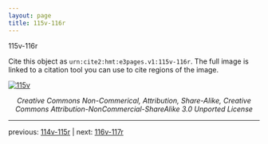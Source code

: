 ```yaml
---
layout: page
title: 115v-116r
---
```


115v-116r

Cite this object as `urn:cite2:hmt:e3pages.v1:115v-116r`.  The full image is linked to a citation tool you can use to cite regions of the image.

[![115v](http://www.homermultitext.org/iipsrv?IIIF=/project/homer/pyramidal/deepzoom/hmt/e3bifolio/v1/E3_115v_116r.tif/full/800,/0/default.jpg)](http://www.homermultitext.org/ict2/?urn=urn:cite2:hmt:e3bifolio.v1:E3_115v_116r) 

<p style="text-align: center; font-style: italic;">Creative Commons Non-Commerical, Attribution, Share-Alike, Creative Commons Attribution-NonCommercial-ShareAlike 3.0 Unported License</p>

---

previous: [114v-115r](../114v-115r/) | next: [116v-117r](../116v-117r/)